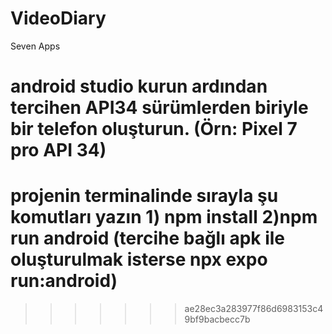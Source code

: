 
# VideoDiary
 Seven Apps
# android studio kurun ardından tercihen API34 sürümlerden biriyle bir telefon oluşturun. (Örn: Pixel 7 pro API 34)
# projenin terminalinde sırayla şu komutları yazın 1) npm install 2)npm run android (tercihe bağlı apk ile oluşturulmak isterse npx expo run:android) 
>>>>>>> ae28ec3a283977f86d6983153c49bf9bacbecc7b
